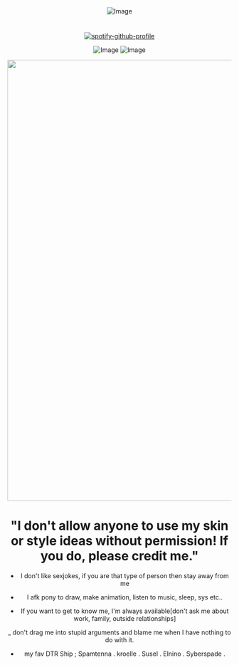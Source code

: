<div align="center"<

![Image](https://github.com/user-attachments/assets/39378098-fa6f-40a3-b9c7-a986e0059b6b)
  
# 

[![spotify-github-profile](https://spotify-github-profile.kittinanx.com/api/view?uid=31lrcvxntvbcmjmeygdsigpvyq5q&cover_image=false&theme=natemoo-re&show_offline=false&background_color=3f0087&interchange=false&profanity=false&bar_color=94d900&bar_color_cover=false)](https://github.com/kittinan/spotify-github-profile)


![Image](https://github.com/user-attachments/assets/b397db5b-61f1-4150-97fd-9744b847162f) ![Image](https://github.com/user-attachments/assets/ea526786-43f0-4ab2-b20b-19d8c791ee11)


<img width="1472" height="991" alt="Image" src="https://github.com/user-attachments/assets/5e8d288b-b1a3-4740-9d49-2c6560c96af9" />

# "I don't allow anyone to use my skin or style ideas without permission! If you do, please credit me."

- I don't like sexjokes, if you are that type of person then stay away from me

- I afk pony to draw, make animation, listen to music, sleep, sys etc..

- If you want to get to know me, I'm always available[don't ask me about work, family, outside relationships]

_ don't drag me into stupid arguments and blame me when I have nothing to do with it.

- my fav DTR Ship ; Spamtenna . kroelle . Susel . Elnino . Syberspade .
